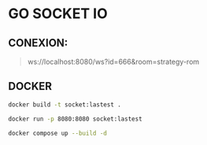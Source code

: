 # GO SOCKET IO

## CONEXION: 
> ws://localhost:8080/ws?id=666&room=strategy-rom

## DOCKER
```bash
docker build -t socket:lastest .
```

```bash
docker run -p 8080:8080 socket:lastest
```

```bash
docker compose up --build -d
```